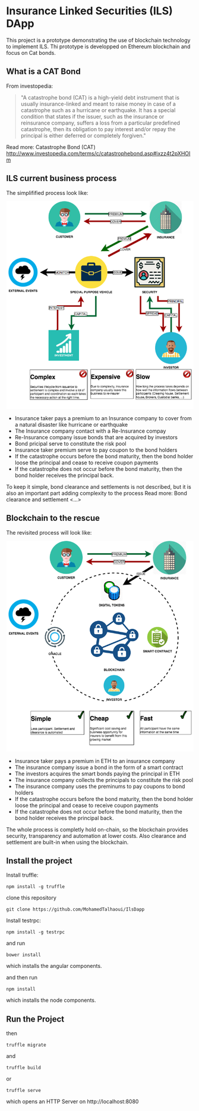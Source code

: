 # Insurance Linked Securities (ILS) DApp
This project is a prototype demonstrating the use of blockchain technology to implement ILS.
Thi prototype is developped on Ethereum blockchain and focus on Cat bonds.

## What is a CAT Bond
From investopedia:

>"A catastrophe bond (CAT) is a high-yield debt instrument that is usually insurance-linked and meant to raise money in case of a catastrophe such as a hurricane or earthquake. It has a special condition that states if the issuer, such as the insurance or reinsurance company, suffers a loss from a particular predefined catastrophe, then its obligation to pay interest and/or repay the principal is either deferred or completely forgiven."

Read more: Catastrophe Bond (CAT) <http://www.investopedia.com/terms/c/catastrophebond.asp#ixzz4t2pXHOIm>

## ILS current business process
The simplifified process look like:

![ILS current process](images/Problem.png)

* Insurance taker pays a premium to an Insurance company to cover from a natural disaster like hurricane or earthquake
* The Insurance company contact with a Re-Insurance compay
* Re-Insurance company issue bonds that are acquired by investors
* Bond pricipal serve to constitute the risk pool
* Insurance taker premium serve to pay coupon to the bond holders
* If the catastrophe occurs before the bond maturity, then the bond holder loose the principal and cease to receive coupon payments
* If the catastrophe does not occur before the bond maturity, then the bond holder receives the principal back.

To keep it simple, bond clearance and settlements is not described, but it is also an important part adding complexity to the process
Read more: Bond clearance and settlement <...>



## Blockchain to the rescue
The revisited process will look like:

![ILS revisited process](images/Solution.png)

* Insurance taker pays a premium in ETH to an insurance company
* The insurance company issue a bond in the form of a smart contract
* The investors acquires the smart bonds paying the principal in ETH
* The insurance company collects the principals to constitute the risk pool
* The insurance company uses the preminums to pay coupons to bond holders
* If the catastrophe occurs before the bond maturity, then the bond holder loose the principal and cease to receive coupon payments
* If the catastrophe does not occur before the bond maturity, then the bond holder receives the principal back.

The whole process is completly hold on-chain, so the blockchain provides security, transparency and automation at lower costs.
Also clearance and settlement are built-in when using the blockchain.


## Install the project

Install truffle:
```
npm install -g truffle
```

clone this repository
```
git clone https://github.com/MohamedTalhaoui/IlsDapp
```

Install testrpc:
```
npm install -g testrpc
```

and run

```
bower install
```

which installs the angular components.

and then run

```
npm install
```

which installs the node components.


## Run the Project

then

```
truffle migrate
```

and

```
truffle build
```

or

```
truffle serve
```

which opens an HTTP Server on http://localhost:8080

